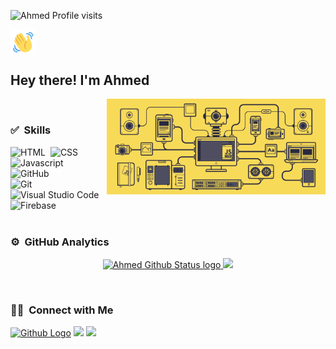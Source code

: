 <p align="left"> <img src="https://komarev.com/ghpvc/?username=ahhmedsafwat&style=plastic&label=Profile+visits&color=blue"alt="Ahmed Profile visits" /> </p>
<p align="left">
<img alt="Night Coding" src="./assets/wave-hello.gif" width='40' align="center" />
<h2>Hey there! I'm Ahmed</h2>

<img alt="Night Coding" width="350px" src="./assets/js.gif" align="right" />
<br>

### ✅ &nbsp;Skills

![HTML](https://img.shields.io/badge/-HTML-05122A?style=flat&logo=HTML5)&nbsp;
![CSS](https://img.shields.io/badge/-CSS-05122A?style=flat&logo=CSS3&logoColor=1572B6)
![Javascript](https://img.shields.io/badge/-JavaScript-05122A?style=flat&logo=javascript)&nbsp;
![GitHub](https://img.shields.io/badge/-GitHub-05122A?style=flat&logo=github)&nbsp;\
![Git](https://img.shields.io/badge/-Git-05122A?style=flat&logo=git)&nbsp;
![Visual Studio Code](https://img.shields.io/badge/-Visual%20Studio%20Code-05122A?style=flat&logo=visual-studio-code&logoColor=007ACC)
![Firebase](https://img.shields.io/badge/-Firebase-05122A?style=flat&logo=firebase)&nbsp;<br><br>

### ⚙️ &nbsp;GitHub Analytics

<p align="center">

<a href="https://github.com/ahhmedsafwat">
<img height="165em" src="https://github-readme-stats.vercel.app/api?username=ahhmedsafwat&include_all_commits=true&show_icons=true&count_private=false&theme=algolia" alt="Ahmed Github Status logo" />
<img height="165em" src="https://github-readme-stats-eight-theta.vercel.app/api/top-langs/?username=ahhmedsafwat&layout=compact&langs_count=8&theme=algolia" />
</a>
</p><br>


### 🤝🏻 &nbsp;Connect with Me

<p align="center">

<a href="https://github.com/ahhmedsafwat"> <img src="https://img.shields.io/github/followers/ahhmedsafwat?style=social" alt="Github Logo"></a>
<a href="mailto:ahmedssafwatt@gmail.com"><img src="https://img.shields.io/badge/-Ahmedssafwatt@gmail.com-D14836?style=flat&logo=Gmail&logoColor=white" /></a>
<a href="https://www.linkedin.com/in/ahmed-safwat-54bb27220/"><img src="https://img.shields.io/badge/-Ahmed%20Safwat-0077B5?style=flat&logo=Linkedin&logoColor=white" />
</a>

</p>
</a>
